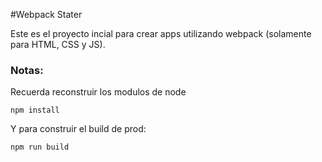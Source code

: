 #Webpack Stater

Este es el proyecto incial para crear apps utilizando webpack (solamente para HTML, CSS y JS).

### Notas:
Recuerda reconstruir los modulos de node 

```
npm install 

```

Y para construir el build de prod:

```
npm run build 
```
